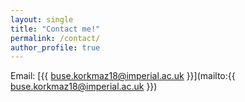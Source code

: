 ```yaml
---
layout: single
title: "Contact me!"
permalink: /contact/
author_profile: true
---
```


Email: [{{ buse.korkmaz18@imperial.ac.uk }}](mailto:{{ buse.korkmaz18@imperial.ac.uk }})